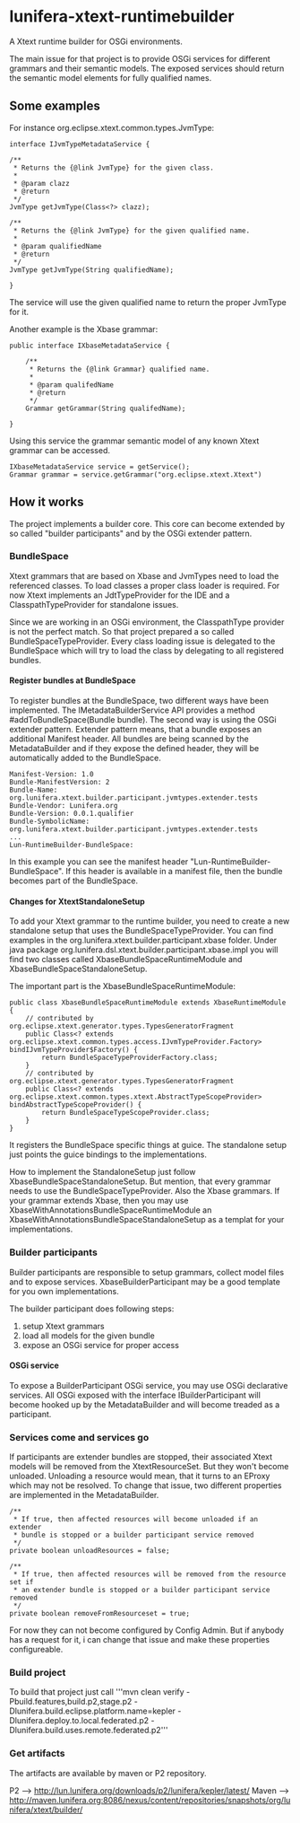 lunifera-xtext-runtimebuilder
=============================

A Xtext runtime builder for OSGi environments.

The main issue for that project is to provide OSGi services for different grammars and their semantic models.
The exposed services should return the semantic model elements for fully qualified names.

## Some examples

For instance org.eclipse.xtext.common.types.JvmType:
	
	interface IJvmTypeMetadataService {

	/**
	 * Returns the {@link JvmType} for the given class.
	 * 
	 * @param clazz
	 * @return
	 */
	JvmType getJvmType(Class<?> clazz);

	/**
	 * Returns the {@link JvmType} for the given qualified name.
	 * 
	 * @param qualifiedName
	 * @return
	 */
	JvmType getJvmType(String qualifiedName);

	}
The service will use the given qualified name to return the proper JvmType for it.

Another example is the Xbase grammar:

	public interface IXbaseMetadataService {
	
		/**
		 * Returns the {@link Grammar} qualified name.
		 * 
		 * @param qualifedName
		 * @return
		 */
		Grammar getGrammar(String qualifedName);
	
	}
	
Using this service the grammar semantic model of any known Xtext grammar can be accessed.

	IXbaseMetadataService service = getService();
	Grammar grammar = service.getGrammar("org.eclipse.xtext.Xtext")
	
	
## How it works
The project implements a builder core. This core can become extended by so called "builder participants" and 
by the OSGi extender pattern.

### BundleSpace
Xtext grammars that are based on Xbase and JvmTypes need to load the referenced classes. To load classes a
proper class loader is required. For now Xtext implements an JdtTypeProvider for the IDE and a ClasspathTypeProvider
for standalone issues.

Since we are working in an OSGi environment, the ClasspathType provider is not the perfect match. So that project
prepared a so called BundleSpaceTypeProvider. Every class loading issue is delegated to the BundleSpace which will
try to load the class by delegating to all registered bundles.

#### Register bundles at BundleSpace
To register bundles at the BundleSpace, two different ways have been implemented. The IMetadataBuilderService API provides
a method #addToBundleSpace(Bundle bundle).
The second way is using the OSGi extender pattern. Extender pattern means, that a bundle exposes an additional Manifest header.
All bundles are being scanned by the MetadataBuilder and if they expose the defined header, they will be automatically
added to the BundleSpace.

	Manifest-Version: 1.0
	Bundle-ManifestVersion: 2
	Bundle-Name: org.lunifera.xtext.builder.participant.jvmtypes.extender.tests
	Bundle-Vendor: Lunifera.org
	Bundle-Version: 0.0.1.qualifier
	Bundle-SymbolicName: org.lunifera.xtext.builder.participant.jvmtypes.extender.tests
	...
	Lun-RuntimeBuilder-BundleSpace: 

In this example you can see the manifest header "Lun-RuntimeBuilder-BundleSpace". If this header is available in 
a manifest file, then the bundle becomes part of the BundleSpace.

#### Changes for XtextStandaloneSetup
To add your Xtext grammar to the runtime builder, you need to create a new standalone setup that uses the
BundleSpaceTypeProvider. You can find examples in the org.lunifera.xtext.builder.participant.xbase folder.
Under java package org.lunifera.dsl.xtext.builder.participant.xbase.impl you will find two classes called 
XbaseBundleSpaceRuntimeModule and XbaseBundleSpaceStandaloneSetup.

The important part is the XbaseBundleSpaceRuntimeModule:

	public class XbaseBundleSpaceRuntimeModule extends XbaseRuntimeModule {
		// contributed by org.eclipse.xtext.generator.types.TypesGeneratorFragment
		public Class<? extends org.eclipse.xtext.common.types.access.IJvmTypeProvider.Factory> bindIJvmTypeProvider$Factory() {
			return BundleSpaceTypeProviderFactory.class;
		}
		// contributed by org.eclipse.xtext.generator.types.TypesGeneratorFragment
		public Class<? extends org.eclipse.xtext.common.types.xtext.AbstractTypeScopeProvider> bindAbstractTypeScopeProvider() {
			return BundleSpaceTypeScopeProvider.class;
		}
	}

It registers the BundleSpace specific things at guice. The standalone setup just points the guice bindings to the implementations.

How to implement the StandaloneSetup just follow XbaseBundleSpaceStandaloneSetup. But mention, that every grammar needs to use
the BundleSpaceTypeProvider. Also the Xbase grammars. If your grammar extends Xbase, then you may use 
XbaseWithAnnotationsBundleSpaceRuntimeModule an XbaseWithAnnotationsBundleSpaceStandaloneSetup as a templat for your implementations.


### Builder participants
Builder participants are responsible to setup grammars, collect model files and to expose services. XbaseBuilderParticipant
may be a good template for you own implementations.

The builder participant does following steps:
 1) setup Xtext grammars
 2) load all models for the given bundle
 3) expose an OSGi service for proper access
 

#### OSGi service
To expose a BuilderParticipant OSGi service, you may use OSGi declarative services. All OSGi exposed with the interface 
IBuilderParticipant will become hooked up by the MetadataBuilder and will become treaded as a participant.  

### Services come and services go
If participants are extender bundles are stopped, their associated Xtext models will be removed from the XtextResourceSet.
But they won't become unloaded. Unloading a resource would mean, that it turns to an EProxy which may not be resolved.
To change that issue, two different properties are implemented in the MetadataBuilder.

	/**
	 * If true, then affected resources will become unloaded if an extender
	 * bundle is stopped or a builder participant service removed
	 */
	private boolean unloadResources = false;

	/**
	 * If true, then affected resources will be removed from the resource set if
	 * an extender bundle is stopped or a builder participant service removed
	 */
	private boolean removeFromResourceset = true;

For now they can not become configured by Config Admin. But if anybody has a request for it, i can change that issue and
make these properties configureable.

### Build project
To build that project just call '''mvn clean verify -Pbuild.features,build.p2,stage.p2 -Dlunifera.build.eclipse.platform.name=kepler -Dlunifera.deploy.to.local.federated.p2 -Dlunifera.build.uses.remote.federated.p2'''


### Get artifacts
The artifacts are available by maven or P2 repository.

 P2 --> http://lun.lunifera.org/downloads/p2/lunifera/kepler/latest/
 Maven --> http://maven.lunifera.org:8086/nexus/content/repositories/snapshots/org/lunifera/xtext/builder/
 





 



